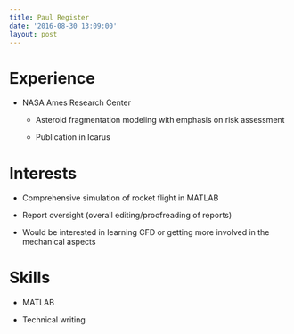 ```yaml
---
title: Paul Register
date: '2016-08-30 13:09:00'
layout: post
---
```


# Experience

* NASA Ames Research Center

  * Asteroid fragmentation modeling with emphasis on risk assessment


  * Publication in Icarus

# Interests

* Comprehensive simulation of rocket flight in MATLAB


* Report oversight (overall editing/proofreading of reports)


* Would be interested in learning CFD or getting more involved in the mechanical aspects

# Skills

* MATLAB


* Technical writing